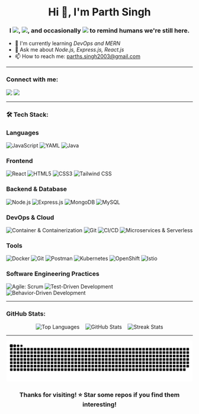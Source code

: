 <h1 align="center">Hi 👋, I'm Parth Singh</h1>
<h3 align="center">
  I <img src="https://img.shields.io/badge/design_APIs-red?style=flat-circle" width=120 />, 
  <img src="https://img.shields.io/badge/ship_React_apps-grey?style=flat-circle" width=150 />, 
  and occasionally 
  <img src="https://img.shields.io/badge/drop_dad_jokes-yellow?style=flat-square" width=150 />
  to remind humans we're still here.
</h3>

- 🌱 I'm currently learning *DevOps and MERN*
- 💬 Ask me about *Node.js, Express.js, React.js*
- 📫 How to reach me: parths.singh2003@gmail.com

---

<h3 align="left">Connect with me:</h3>
<p align="left">
  <a href="https://www.linkedin.com/in/parthsingh-fsd/" target="_blank"><img src="https://img.shields.io/badge/LinkedIn-0077B5?style=for-the-badge&logo=linkedin&logoColor=white" /></a>
  <a href="mailto:parths.singh2003@gmail.com"><img src="https://img.shields.io/badge/Gmail-D14836?style=for-the-badge&logo=gmail&logoColor=white" /></a>

</p>

---

<h3 align="left">🛠️ Tech Stack:</h3>

### Languages
<p align="left">
<img src="https://img.shields.io/badge/JavaScript-F7DF1E?style=for-the-badge&logo=javascript&logoColor=black" alt="JavaScript"/>
<img src="https://img.shields.io/badge/TypeScript-007ACC?style=for-the-badge&logo=typescript&logoColor=white" alt="YAML"/>
<img src="https://img.shields.io/badge/Java-ED8B00?style=for-the-badge&logo=java&logoColor=white" alt="Java"/>

</p>

### Frontend
<p align="left">
<img src="https://img.shields.io/badge/React-20232A?style=for-the-badge&logo=react&logoColor=61DAFB" alt="React"/>
<img src="https://img.shields.io/badge/HTML5-E34F26?style=for-the-badge&logo=html5&logoColor=white" alt="HTML5"/>
<img src="https://img.shields.io/badge/CSS3-1572B6?style=for-the-badge&logo=css3&logoColor=white" alt="CSS3"/>
<img src="https://img.shields.io/badge/Tailwind_CSS-38B2AC?style=for-the-badge&logo=tailwind-css&logoColor=white" alt="Tailwind CSS"/>
</p>

### Backend & Database
<p align="left">
<img src="https://img.shields.io/badge/Node.js-43853D?style=for-the-badge&logo=node.js&logoColor=white" alt="Node.js"/>
<img src="https://img.shields.io/badge/Express.js-404D59?style=for-the-badge&logo=express&logoColor=white" alt="Express.js"/>
<img src="https://img.shields.io/badge/MongoDB-4EA94B?style=for-the-badge&logo=mongodb&logoColor=white" alt="MongoDB"/>
<img src="https://img.shields.io/badge/PostgreSQL-316192?style=for-the-badge&logo=postgresql&logoColor=white" alt="MySQL"/>
</p>

### DevOps & Cloud
<p align="left">
<img src="https://img.shields.io/badge/Docker-2496ED?style=for-the-badge&logo=docker&logoColor=white" alt="Container & Containerization"/>
<img src="https://img.shields.io/badge/Git-F05032?style=for-the-badge&logo=git&logoColor=white" alt="Git"/>
<img src="https://img.shields.io/badge/Chart.js-F5788D.svg?style=for-the-badge&logo=chart.js&logoColor=white" alt="CI/CD"/>
<img src="https://img.shields.io/badge/Chart.js-F5788D.svg?style=for-the-badge&logo=chart.js&logoColor=white" alt="Microservices & Serverless"/>
</p>

### Tools 
<p align="left">
<img src="https://img.shields.io/badge/Docker-2496ED?style=for-the-badge&logo=docker&logoColor=white" alt="Docker"/>
<img src="https://img.shields.io/badge/Git-F05032?style=for-the-badge&logo=git&logoColor=white" alt="Git"/>
<img src="https://img.shields.io/badge/Postman-FF6C37?style=for-the-badge&logo=postman&logoColor=white" alt="Postman"/>
<img src="https://img.shields.io/badge/Figma-F24E1E?style=for-the-badge&logo=figma&logoColor=white" alt="Kubernetes"/>
<img src="https://img.shields.io/badge/Chart.js-F5788D.svg?style=for-the-badge&logo=chart.js&logoColor=white" alt="OpenShift"/>
<img src="https://img.shields.io/badge/Chart.js-F5788D.svg?style=for-the-badge&logo=chart.js&logoColor=white" alt="Istio"/>
</p>

### Software Engineering Practices
<p align="left">
<img src="https://img.shields.io/badge/Agile:Scrum-F5788D.svg?style=for-the-badge&logo=Agile&logoColor=white" alt="Agile: Scrum"/>
<img src="https://img.shields.io/badge/Behavior-Driven Development-F5788D.svg?style=for-the-badge&logo=Test-Driven Development&logoColor=white" alt="Test-Driven Development"/>
<img src="https://img.shields.io/badge/Behavior-Driven Development-F5788D.svg?style=for-the-badge&logo=Behavior-Driven Development&logoColor=white" alt="Behavior-Driven Development"/>
</p>

---

<h3 align="left">GitHub Stats:</h3>
<p align="center">
  <img src="https://github-readme-stats.vercel.app/api/top-langs/?username=Y-Shivansh&langs_count=8&theme=transparent" height="150" alt="Top Languages" />
  &nbsp;&nbsp;
  <img src="https://github-readme-stats.vercel.app/api?username=Y-Shivansh&show_icons=true&locale=en&theme=transparent&count_private=true" height="150" alt="GitHub Stats" />
  &nbsp;&nbsp;
  <img src="https://github-readme-streak-stats.herokuapp.com/?user=Y-Shivansh&theme=transparent" height="150" alt="Streak Stats" />
</p>


---

<div align="center">

<img src="https://raw.githubusercontent.com/Platane/snk/output/github-contribution-grid-snake.svg" alt="GitHub Snake" />

### Thanks for visiting! ⭐ Star some repos if you find them interesting!

</div>
